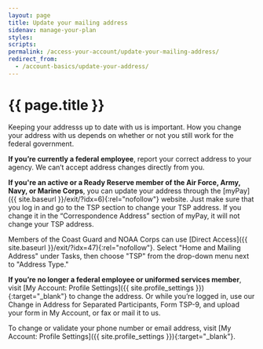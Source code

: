 ```yaml
---
layout: page
title: Update your mailing address
sidenav: manage-your-plan
styles:
scripts:
permalink: /access-your-account/update-your-mailing-address/
redirect_from:
  - /account-basics/update-your-address/
---
```

# {{ page.title }}

Keeping your addresss up to date with us is important. How you change your address with us depends on whether or not you still work for the federal government.

**If you’re currently a federal employee**, report your correct address to your agency. We can’t accept address changes directly from you.

**If you're an active or a Ready Reserve member of the Air Force, Army, Navy, or Marine Corps**, you can update your address through the [myPay]({{ site.baseurl }}/exit/?idx=6){:rel="nofollow"} website. Just make sure that you log in and go to the TSP section to change your TSP address. If you change it in the “Correspondence Address” section of myPay, it will not change your TSP address.

Members of the Coast Guard and NOAA Corps can use [Direct Access]({{ site.baseurl }}/exit/?idx=47){:rel="nofollow"}. Select "Home and Mailing Address" under Tasks, then choose "TSP" from the drop-down menu next to "Address Type."

**If you’re no longer a federal employee or uniformed services member**, visit [My Account: Profile Settings]({{ site.profile_settings }}){:target="\_blank"} to change the address. Or while you’re logged in, use our Change in Address for Separated Participants, Form TSP-9, and upload your form in My Account, or fax or mail it to us.

To change or validate your phone number or email address, visit [My Account: Profile Settings]({{ site.profile_settings }}){:target="\_blank"}.
